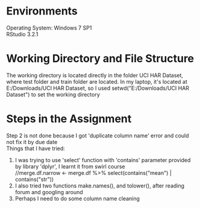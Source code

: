 # Environments
Operating System: Windows 7 SP1 <br />
RStudio 3.2.1

# Working Directory and File Structure
The working directory is located directly in the folder UCI HAR Dataset, where test folder and train folder are located.  In my laptop, it's located at E:/Downloads/UCI HAR Dataset, so I used setwd("E:/Downloads/UCI HAR Dataset") to set the working directory

# Steps in the Assignment
Step 2 is not done because I got 'duplicate column name' error and could not fix it by due date <br />
Things that I have tried: <br />
1. I was trying to use 'select' function with 'contains' parameter provided by library 'dplyr', I learnt it from swirl course <br />
//merge.df.narrow <- merge.df %>% select(contains("mean") | contains("str")) <br />
2. I also tried two functions make.names(), and tolower(), after reading forum and googling around <br />
3. Perhaps I need to do some column name cleaning <br />

